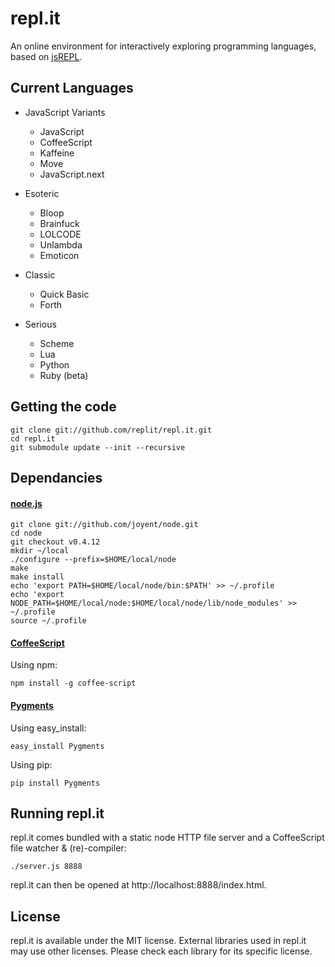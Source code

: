 repl.it
=======

An online environment for interactively exploring programming languages, based
on [jsREPL](https://github.com/replit/jsrepl).

Current Languages
-----------------

* JavaScript Variants
  * JavaScript
  * CoffeeScript
  * Kaffeine
  * Move
  * JavaScript.next

* Esoteric
  * Bloop
  * Brainfuck
  * LOLCODE
  * Unlambda
  * Emoticon

* Classic
  * Quick Basic
  * Forth

* Serious
  * Scheme
  * Lua
  * Python
  * Ruby (beta)

Getting the code
----------------

    git clone git://github.com/replit/repl.it.git
    cd repl.it
    git submodule update --init --recursive

Dependancies
------------

#### [node.js](http://nodejs.org/)  

    git clone git://github.com/joyent/node.git
    cd node
    git checkout v0.4.12
    mkdir ~/local
    ./configure --prefix=$HOME/local/node
    make
    make install
    echo 'export PATH=$HOME/local/node/bin:$PATH' >> ~/.profile
    echo 'export NODE_PATH=$HOME/local/node:$HOME/local/node/lib/node_modules' >> ~/.profile
    source ~/.profile

#### [CoffeeScript](http://jashkenas.github.com/coffee-script/)

  Using npm:
  
    npm install -g coffee-script

#### [Pygments](http://pygments.org/)

  Using easy_install:
  
    easy_install Pygments
    
  Using pip:
  
    pip install Pygments

Running repl.it
---------------

repl.it comes bundled with a static node HTTP file server and a CoffeeScript file watcher & (re)-compiler:

    ./server.js 8888
    
repl.it can then be opened at http://localhost:8888/index.html.

License
-------

repl.it is available under the MIT license. External libraries used in repl.it
may use other licenses. Please check each library for its specific license.
